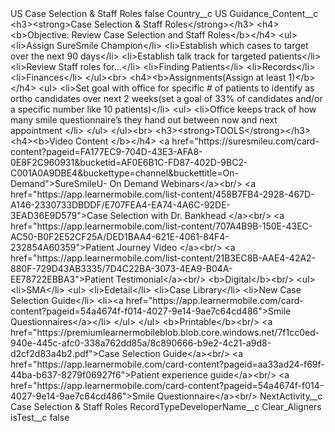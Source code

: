<?xml version="1.0" encoding="UTF-8"?>
<CustomMetadata xmlns="http://soap.sforce.com/2006/04/metadata" xmlns:xsi="http://www.w3.org/2001/XMLSchema-instance" xmlns:xsd="http://www.w3.org/2001/XMLSchema">
    <label>US Case Selection &amp; Staff Roles</label>
    <protected>false</protected>
    <values>
        <field>Country__c</field>
        <value xsi:type="xsd:string">US</value>
    </values>
    <values>
        <field>Guidance_Content__c</field>
        <value xsi:type="xsd:string">&lt;h3&gt;&lt;strong&gt;Case Selection &amp; Staff Roles&lt;/strong&gt;&lt;/h3&gt;
&lt;h4&gt;&lt;b&gt;Objective: Review Case Selection and Staff Roles&lt;/b&gt;&lt;/h4&gt;
&lt;ul&gt;
&lt;li&gt;Assign SureSmile Champion&lt;/li&gt;
&lt;li&gt;Establish which cases to target over the next 90 days&lt;/li&gt;
&lt;li&gt;Establish talk track for targeted patients&lt;/li&gt;
&lt;li&gt;Review Staff roles for…&lt;/li&gt;
&lt;li&gt;Finding Patients&lt;/li&gt;
&lt;li&gt;Records&lt;/li&gt;
&lt;li&gt;Finances&lt;/li&gt;
&lt;/ul&gt;&lt;br&gt;
&lt;h4&gt;&lt;b&gt;Assignments(Assign at least 1)&lt;/b&gt;&lt;/h4&gt;
&lt;ul&gt;
&lt;li&gt;Set goal with office for specific # of patients to identify as ortho candidates over next 2 weeks(set a goal of 33% of candidates and/or a specific number like 10 patients)&lt;/li&gt;
&lt;ul&gt;
&lt;li&gt;Office keeps track of how many smile questionnaire’s they hand out between now and next appointment
&lt;/li&gt;
&lt;/ul&gt;
&lt;/ul&gt;&lt;br&gt;
&lt;h3&gt;&lt;strong&gt;TOOLS&lt;/strong&gt;&lt;/h3&gt;
&lt;h4&gt;&lt;b&gt;Video Content &lt;/b&gt;&lt;/h4&gt;
&lt;a href=&quot;https://suresmileu.com/card-content?pageid=FA177EC9-704D-43E3-AFA8-0E8F2C960931&amp;bucketid=AF0E6B1C-FD87-402D-9BC2-C001A0A9DBE4&amp;buckettype=channel&amp;buckettitle=On-Demand&quot;&gt;SureSmileU- On Demand Webinars​&lt;/a&gt;&lt;br/&gt;
&lt;a href=&quot;https://app.learnermobile.com/list-content/458B7FB4-2928-467D-A146-2330733DBDDF/E707FEA4-EA74-4A6C-92DE-3EAD36E9D579&quot;&gt;Case Selection with Dr. Bankhead &lt;/a&gt;&lt;br/&gt;
&lt;a href=&quot;https://app.learnermobile.com/list-content/707A4B9B-150E-43EC-AC50-B0F2E52CF25A/DED1BAA4-621E-4061-84F4-232854A60359&quot;&gt;Patient Journey Video &lt;/a&gt;&lt;br/&gt;
&lt;a href=&quot;https://app.learnermobile.com/list-content/21B3EC8B-AAE4-42A2-880F-729D43AB3335/7D4C22BA-3073-4EA9-B04A-EE78722EBBA3&quot;&gt;Patient Testimonial&lt;/a&gt;&lt;br/&gt;
&lt;b&gt;Digital&lt;/b&gt;&lt;br/&gt;
&lt;ul&gt;
&lt;li&gt;SMA​​&lt;/li&gt;
&lt;ul&gt;
&lt;li&gt;Edetail​​&lt;/li&gt;
&lt;li&gt;Case Library​​&lt;/li&gt;
&lt;li&gt;New Case Selection Guide​​&lt;/li&gt;
&lt;li&gt;&lt;a href=&quot;https://app.learnermobile.com/card-content?pageid=54a4674f-f014-4027-9e14-9ae7c64cd486&quot;&gt;Smile Questionnaires&lt;/a&gt;&lt;/li&gt;
&lt;/ul&gt;
&lt;/ul&gt;
&lt;b&gt;Printable&lt;/b&gt;&lt;br/&gt;
&lt;a href=&quot;https://premiumlearnermobileblob.blob.core.windows.net/7f1cc0ed-940e-445c-afc0-338a762dd85a/8c890666-b9e2-4c21-a9d8-d2cf2d83a4b2.pdf&quot;&gt;Case Selection Guide&lt;/a&gt;&lt;br/&gt;
&lt;a href=&quot;https://app.learnermobile.com/card-content?pageid=aa33ad24-f69f-44ba-b637-8279f06927f6&quot;&gt;Patient experience guide&lt;/a&gt;&lt;br/&gt;
&lt;a href=&quot;https://app.learnermobile.com/card-content?pageid=54a4674f-f014-4027-9e14-9ae7c64cd486&quot;&gt;Smile Questionnaire&lt;/a&gt;&lt;br/&gt;</value>
    </values>
    <values>
        <field>NextActivity__c</field>
        <value xsi:type="xsd:string">Case Selection &amp; Staff Roles</value>
    </values>
    <values>
        <field>RecordTypeDeveloperName__c</field>
        <value xsi:type="xsd:string">Clear_Aligners</value>
    </values>
    <values>
        <field>isTest__c</field>
        <value xsi:type="xsd:boolean">false</value>
    </values>
</CustomMetadata>
